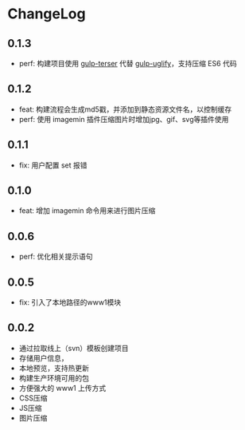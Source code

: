 # ChangeLog

## 0.1.3

* perf: 构建项目使用 [gulp-terser](https://www.npmjs.com/package/gulp-terser) 代替 [gulp-uglify](https://www.npmjs.com/package/gulp-uglify)，支持压缩 ES6 代码

## 0.1.2

* feat: 构建流程会生成md5戳，并添加到静态资源文件名，以控制缓存
* perf: 使用 imagemin 插件压缩图片时增加jpg、gif、svg等插件使用

## 0.1.1

* fix: 用户配置 set 报错

## 0.1.0

* feat: 增加 imagemin 命令用来进行图片压缩

## 0.0.6

* perf: 优化相关提示语句

## 0.0.5

* fix: 引入了本地路径的www1模块

## 0.0.2

* 通过拉取线上（svn）模板创建项目
* 存储用户信息，
* 本地预览，支持热更新
* 构建生产环境可用的包
* 方便强大的 www1 上传方式
* CSS压缩
* JS压缩
* 图片压缩